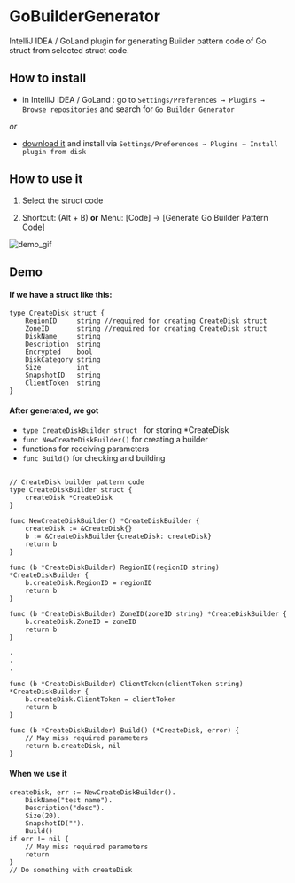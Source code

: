 # GoBuilderGenerator

IntelliJ IDEA / GoLand plugin for generating Builder pattern code of Go struct from selected struct code.

## How to install

- in IntelliJ IDEA / GoLand : go to `Settings/Preferences → Plugins → Browse repositories` and search for `Go Builder Generator`

_or_

- [download it](https://plugins.jetbrains.com/plugin/10783-go-builder-generator) and install via `Settings/Preferences → Plugins → Install plugin from disk`


## How to use it

1. Select the struct code

2. Shortcut: (Alt + B) **or** Menu: [Code] → [Generate Go Builder Pattern Code]

![demo_gif](pic/demo.gif)

## Demo

#### If we have a struct like this:

```
type CreateDisk struct {
    RegionID     string //required for creating CreateDisk struct
    ZoneID       string //required for creating CreateDisk struct
    DiskName     string
    Description  string
    Encrypted    bool
    DiskCategory string
    Size         int
    SnapshotID   string
    ClientToken  string
}
```

#### After generated, we got

- `type CreateDiskBuilder struct ` for storing *CreateDisk
- `func NewCreateDiskBuilder()` for creating a builder
- functions for receiving parameters
- `func Build()` for checking and building

```

// CreateDisk builder pattern code
type CreateDiskBuilder struct {
    createDisk *CreateDisk
}
```

```
func NewCreateDiskBuilder() *CreateDiskBuilder {
    createDisk := &CreateDisk{}
    b := &CreateDiskBuilder{createDisk: createDisk}
    return b
}
```

```
func (b *CreateDiskBuilder) RegionID(regionID string) *CreateDiskBuilder {
    b.createDisk.RegionID = regionID
    return b
}

func (b *CreateDiskBuilder) ZoneID(zoneID string) *CreateDiskBuilder {
    b.createDisk.ZoneID = zoneID
    return b
}

.
.
.

func (b *CreateDiskBuilder) ClientToken(clientToken string) *CreateDiskBuilder {
    b.createDisk.ClientToken = clientToken
    return b
}
```

```
func (b *CreateDiskBuilder) Build() (*CreateDisk, error) {
    // May miss required parameters
    return b.createDisk, nil
}
```

#### When we use it

```
createDisk, err := NewCreateDiskBuilder().
    DiskName("test name").
    Description("desc").
    Size(20).
    SnapshotID("").
    Build()
if err != nil {
    // May miss required parameters
    return
}
// Do something with createDisk
```